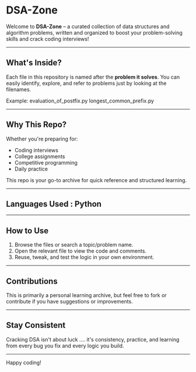 # DSA-Zone

Welcome to **DSA-Zone** – a curated collection of data structures and algorithm problems, written and organized to boost your problem-solving skills and crack coding interviews!

---

##  What's Inside?

Each file in this repository is named after the **problem it solves**. You can easily identify, explore, and refer to problems just by looking at the filenames.

Example:
evaluation_of_postfix.py
longest_common_prefix.py


---

## Why This Repo?

Whether you're preparing for:
- Coding interviews
- College assignments
- Competitive programming
- Daily practice

This repo is your go-to archive for quick reference and structured learning.

---

##  Languages Used : Python


---

##  How to Use

1. Browse the files or search a topic/problem name.
2. Open the relevant file to view the code and comments.
3. Reuse, tweak, and test the logic in your own environment.

---

##  Contributions

This is primarily a personal learning archive, but feel free to fork or contribute if you have suggestions or improvements.

---

##  Stay Consistent

Cracking DSA isn't about luck .... it's consistency, practice, and learning from every bug you fix and every logic you build.

---

Happy coding! 
